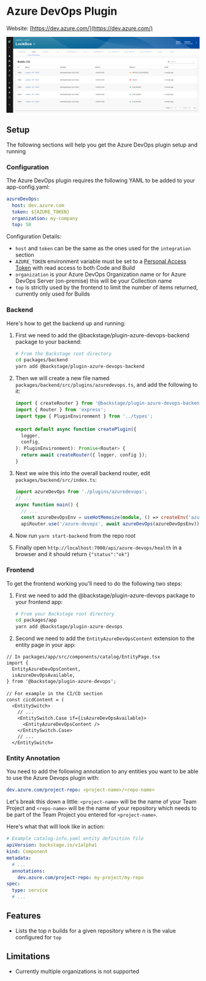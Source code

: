 # Azure DevOps Plugin

Website: [https://dev.azure.com/](https://dev.azure.com/)

![Azure DevOps Builds Example](./docs/azure-devops-builds.png)

## Setup

The following sections will help you get the Azure DevOps plugin setup and running

### Configuration

The Azure DevOps plugin requires the following YAML to be added to your app-config.yaml:

```yaml
azureDevOps:
  host: dev.azure.com
  token: ${AZURE_TOKEN}
  organization: my-company
  top: 50
```

Configuration Details:

- `host` and `token` can be the same as the ones used for the `integration` section
- `AZURE_TOKEN` environment variable must be set to a [Personal Access Token](https://docs.microsoft.com/en-us/azure/devops/organizations/accounts/use-personal-access-tokens-to-authenticate?view=azure-devops&tabs=preview-page) with read access to both Code and Build
- `organization` is your Azure DevOps Organization name or for Azure DevOps Server (on-premise) this will be your Collection name
- `top` is strictly used by the frontend to limit the number of items returned, currently only used for Builds

### Backend

Here's how to get the backend up and running:

1. First we need to add the @backstage/plugin-azure-devops-backend package to your backend:

   ```sh
   # From the Backstage root directory
   cd packages/backend
   yarn add @backstage/plugin-azure-devops-backend
   ```

2. Then we will create a new file named `packages/backend/src/plugins/azuredevops.ts`, and add the
   following to it:

   ```ts
   import { createRouter } from '@backstage/plugin-azure-devops-backend';
   import { Router } from 'express';
   import type { PluginEnvironment } from '../types';

   export default async function createPlugin({
     logger,
     config,
   }: PluginEnvironment): Promise<Router> {
     return await createRouter({ logger, config });
   }
   ```

3. Next we wire this into the overall backend router, edit `packages/backend/src/index.ts`:

   ```ts
   import azureDevOps from './plugins/azuredevops';
   // ...
   async function main() {
     // ...
     const azureDevOpsEnv = useHotMemoize(module, () => createEnv('azure-devops'));
     apiRouter.use('/azure-devops', await azureDevOps(azureDevOpsEnv));
   ```

4. Now run `yarn start-backend` from the repo root
5. Finally open `http://localhost:7000/api/azure-devops/health` in a browser and it should return `{"status":"ok"}`

### Frontend

To get the frontend working you'll need to do the following two steps:

1. First we need to add the @backstage/plugin-azure-devops package to your frontend app:

   ```bash
   # From your Backstage root directory
   cd packages/app
   yarn add @backstage/plugin-azure-devops
   ```

2. Second we need to add the `EntityAzureDevOpsContent` extension to the entity page in your app:

```tsx
// In packages/app/src/components/catalog/EntityPage.tsx
import {
  EntityAzureDevOpsContent,
  isAzureDevOpsAvailable,
} from '@backstage/plugin-azure-devops';

// For example in the CI/CD section
const cicdContent = (
  <EntitySwitch>
    // ...
    <EntitySwitch.Case if={isAzureDevOpsAvailable}>
      <EntityAzureDevOpsContent />
    </EntitySwitch.Case>
    // ...
  </EntitySwitch>
```

### Entity Annotation

You need to add the following annotation to any entities you want to be able to use the Azure Devops plugin with:

```yaml
dev.azure.com/project-repo: <project-name>/<repo-name>
```

Let's break this down a little: `<project-name>` will be the name of your Team Project and `<repo-name>` will be the name of your repository which needs to be part of the Team Project you entered for `<project-name>`.

Here's what that will look like in action:

```yaml
# Example catalog-info.yaml entity definition file
apiVersion: backstage.io/v1alpha1
kind: Component
metadata:
  # ...
  annotations:
    dev.azure.com/project-repo: my-project/my-repo
spec:
  type: service
  # ...
```

## Features

- Lists the top _n_ builds for a given repository where _n_ is the value configured for `top`

## Limitations

- Currently multiple organizations is not supported
